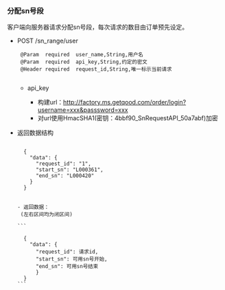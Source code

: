 ### 分配sn号段
客户端向服务器请求分配sn号段，每次请求的数目由订单预先设定。

- POST /sn_range/user

	```
     @Param  required  user_name,String,用户名
     @Param  required  api_key,String,约定的密文
     @Header required  request_id,String,唯一标示当前请求
	  
	```
	
	* api_key
  

	  * 构建url：http://factory.ms.getqood.com/order/login?username=xxx&passsword=xxx
	  * 对url使用HmacSHA1(密钥：4bbf90\_SnRequestAPI\_50a7abf)加密
 
- 返回数据结构

  ```
	
	{
	  "data": {
	    "request_id": "1",
	    "start_sn": "L000361",
	    "end_sn": "L000420"
	  }
	}


	```
	  
	  - 返回数据：
	   (左右区间均为闭区间)
	   
	  ```
		
		{
		  "data": {
		    "request_id": 请求id,
		    "start_sn": 可用sn号开始,
		    "end_sn": 可用sn号结束
	  		}
		}
	  ```

